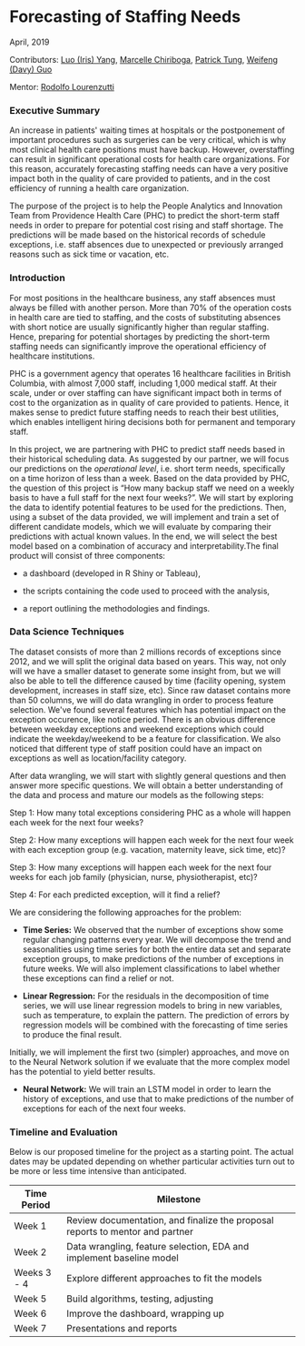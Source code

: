 # Forecasting of Staffing Needs


April, 2019                               


Contributors: [Luo (Iris) Yang](https://github.com/lyiris22), [Marcelle Chiriboga](https://github.com/mchiriboga), [Patrick Tung](https://github.com/tungpatrick), [Weifeng (Davy) Guo](https://github.com/DavyGuo)

Mentor: [Rodolfo Lourenzutti](https://github.com/Lourenzutti)


### Executive Summary

An increase in patients' waiting times at hospitals or the postponement of important procedures such as surgeries can be very critical, which is why most clinical health care positions must have backup. However, overstaffing can result in significant operational costs for health care organizations. For this reason, accurately forecasting staffing needs can have a very positive impact both in the quality of care provided to patients, and in the cost efficiency of running a health care organization.

The purpose of the project is to help the People Analytics and Innovation Team from Providence Health Care (PHC) to predict the short-term staff needs in order to prepare for potential cost rising and staff shortage. The predictions will be made based on the historical records of schedule exceptions, i.e. staff absences due to unexpected or previously arranged reasons such as sick time or vacation, etc.

### Introduction

For most positions in the healthcare business, any staff absences must always be filled with another person. More than 70% of the operation costs in health care are tied to staffing, and the costs of substituting absences with short notice are usually significantly higher than regular staffing. Hence, preparing for potential shortages by predicting the short-term staffing needs can significantly improve the operational efficiency of healthcare institutions.

PHC is a government agency that operates 16 healthcare facilities in British Columbia, with almost 7,000 staff, including 1,000 medical staff. At their scale, under or over staffing can have significant impact both in terms of cost to the organization as in quality of care provided to patients. Hence, it makes sense to predict future staffing needs to reach their best utilities, which enables intelligent hiring decisions both for permanent and temporary staff.

In this project, we are partnering with PHC to predict staff needs based in their historical scheduling data. As suggested by our partner, we will focus our predictions on the *operational level*, i.e. short term needs, specifically on a time horizon of less than a week. Based on the data provided by PHC, the question of this project  is “How many backup staff we need on a weekly basis to have a full staff for the next four weeks?”. We will start by exploring the data to identify potential features to be used for the predictions. Then, using a subset of the data provided, we will implement and train a set of different candidate models, which we will evaluate by comparing their predictions with actual known values. In the end, we will select the best model based on a combination of accuracy and interpretability.The final product will consist of three components:

- a dashboard (developed in R Shiny or Tableau),

- the scripts containing the code used to proceed with the analysis,

- a report outlining the methodologies and findings.

### Data Science Techniques

The dataset consists of more than 2 millions records of exceptions since 2012, and we will split the original data based on years. This way, not only will we have a smaller dataset to generate some insight from, but we will also be able to tell the difference caused by time (facility opening, system development, increases in staff size, etc). Since raw dataset contains more than 50 columns, we will do data wrangling in order to process feature selection. We've found several features which has potential impact on the exception occurence, like notice period. There is an obvious difference between weekday exceptions and weekend exceptions which could indicate the weekday/weekend to be a feature for classification. We also noticed that different type of staff position could have an impact on exceptions as well as location/facility category.

After data wrangling, we will start with slightly general questions and then answer more specific questions. We will obtain a better understanding of the data and process and mature our models as the following steps:

Step 1: How many total exceptions considering PHC as a whole will happen each week for the next four weeks?

Step 2: How many exceptions will happen each week for the next four week with each exception group (e.g. vacation, maternity leave, sick time, etc)?

Step 3: How many exceptions will happen each week for the next four weeks for each job family (physician, nurse, physiotherapist, etc)?

Step 4: For each predicted exception, will it find a relief?

We are considering the following approaches for the problem:

- **Time Series:** We observed that the number of exceptions show some regular changing patterns every year. We will decompose the trend and seasonalities using time series for both the entire data set and separate exception groups, to make predictions of the number of exceptions in future weeks. We will also implement classifications to label whether these exceptions can find a relief or not.

- **Linear Regression:** For the residuals in the decomposition of time series, we will use linear regression models to bring in new variables, such as temperature, to explain the pattern. The prediction of errors by regression models will be combined with the forecasting of time series to produce the final result.

Initially, we will implement the first two (simpler) approaches, and move on to the Neural Network solution if we evaluate that the more complex model has the potential to yield better results.

- **Neural Network:**  We will train an LSTM model in order to learn the history of exceptions, and use that to make predictions of the number of exceptions for each of the next four weeks.


### Timeline and Evaluation

Below is our proposed timeline for the project as a starting point. The actual dates may be updated depending on whether particular activities turn out to be more or less time intensive than anticipated.

| Time Period | Milestone |
|-----------------|-------------------------------------------------------------------------------|
| Week 1 | Review documentation, and finalize the proposal reports to mentor and partner |
| Week 2 | Data wrangling, feature selection, EDA and implement baseline model |
| Weeks 3 - 4 | Explore different approaches to fit the models |
| Week 5 | Build algorithms, testing, adjusting |
| Week 6 | Improve the dashboard, wrapping up |
| Week 7 | Presentations and reports |
